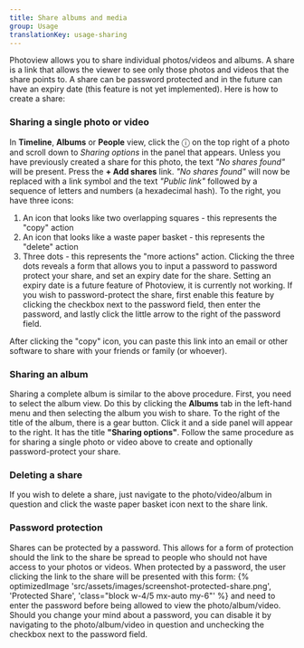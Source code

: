 ```yaml
---
title: Share albums and media
group: Usage
translationKey: usage-sharing
---
```


Photoview allows you to share individual photos/videos and albums. A share is a link that allows the viewer to see only those photos and videos that the share points to. A share can be password protected and in the future can have an expiry date (this feature is not yet implemented). Here is how to create a share:
### Sharing a single photo or video ###
In **Timeline**, **Albums** or **People** view, click the &#9432; on the top right of a photo and scroll down to _Sharing options_ in the panel that appears. Unless you have previously created a share for this photo, the text _"No shares found"_ will be present. Press the **+ Add shares** link. _"No shares found"_ will now be replaced with a link symbol and the text _"Public link"_ followed by a sequence of letters and numbers (a hexadecimal hash). To the right, you have three icons: 
1. An icon that looks like two overlapping squares - this represents the "copy" action
2. An icon that looks like a waste paper basket - this represents the "delete" action
3. Three dots - this represents the "more actions" action. Clicking the three dots reveals a form that allows you to input a password to password protect your share, and set an expiry date for the share. Setting an expiry date is a future feature of Photoview, it is currently not working. If you wish to password-protect the share, first enable this feature by clicking the checkbox next to the password field, then enter the password, and lastly click the little arrow to the right of the password field.

After clicking the "copy" icon, you can paste this link into an email or other software to share with your friends or family (or whoever).
### Sharing an album ###
Sharing a complete album is similar to the above procedure. First, you need to select the album view. Do this by clicking the **Albums** tab in the left-hand menu and then selecting the album you wish to share. To the right of the title of the album, there is a gear button. Click it and a side panel will appear to the right. It has the title **"Sharing options"**. Follow the same procedure as for sharing a single photo or video above to create and optionally password-protect your share.
### Deleting a share ###
If you wish to delete a share, just navigate to the photo/video/album in question and click the waste paper basket icon next to the share link.
### Password protection ###
Shares can be protected by a password. This allows for a form of protection should the link to the share be spread to people who should not have access to your photos or videos. When protected by a password, the user clicking the link to the share will be presented with this form: {% optimizedImage 'src/assets/images/screenshot-protected-share.png', 'Protected Share', 'class="block w-4/5 mx-auto my-6"' %} and need to enter the password before being allowed to view the photo/album/video. Should you change your mind about a password, you can disable it by navigating to the photo/album/video in question and unchecking the checkbox next to the password field.


